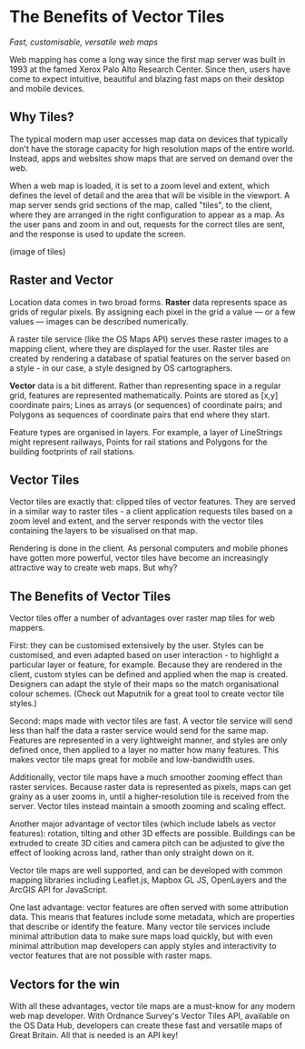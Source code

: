 # The Benefits of Vector Tiles

_Fast, customisable, versatile web maps_

Web mapping has come a long way since the first map server was built in 1993 at the famed Xerox Palo Alto Research Center. Since then, users have come to expect intuitive, beautiful and blazing fast maps on their desktop and mobile devices.

## Why Tiles?

The typical modern map user accesses map data on devices that typically don't have the storage capacity for high resolution maps of the entire world. Instead, apps and websites show maps that are served on demand over the web. 

When a web map is loaded, it is set to a zoom level and extent, which defines the level of detail and the area that will be visible in the viewport. A map server sends grid sections of the map, called "tiles", to the client, where they are arranged in the right configuration to appear as a map. As the user pans and zoom in and out, requests for the correct tiles are sent, and the response is used to update the screen.

(image of tiles)

## Raster and Vector

Location data comes in two broad forms. **Raster** data represents space as grids of regular pixels. By assigning each pixel in the grid a value — or a few values — images can be described numerically. 

A raster tile service (like the OS Maps API) serves these raster images to a mapping client, where they are displayed for the user. Raster tiles are created by rendering a database of spatial features on the server based on a style - in our case, a style designed by OS cartographers. 

**Vector** data is a bit different. Rather than representing space in a regular grid, features are represented mathematically. Points are stored as [x,y] coordinate pairs; Lines as arrays (or sequences) of coordinate pairs; and Polygons as sequences of coordinate pairs that end where they start. 

Feature types are organised in layers. For example, a layer of LineStrings might represent railways, Points for rail stations and Polygons for the building footprints of rail stations. 

## Vector Tiles

Vector tiles are exactly that: clipped tiles of vector features. They are served in a similar way to raster tiles - a client application requests tiles based on a zoom level and extent, and the server responds with the vector tiles containing the layers to be visualised on that map. 

Rendering is done in the client. As personal computers and mobile phones have gotten more powerful, vector tiles have become an increasingly attractive way to create web maps. But why?

## The Benefits of Vector Tiles

Vector tiles offer a number of advantages over raster map tiles for web mappers. 

First: they can be customised extensively by the user. Styles can be customised, and even adapted based on user interaction - to highlight a particular layer or feature, for example. Because they are rendered in the client, custom styles can be defined and applied when the map is created. Designers can adapt the style of their maps so the match organisational colour schemes. (Check out Maputnik for a great tool to create vector tile styles.)

Second: maps made with vector tiles are fast. A vector tile service will send less than half the data a raster service would send for the same map. Features are represented in a very lightweight manner, and styles are only defined once, then applied to a layer no matter how many features. This makes vector tile maps great for mobile and low-bandwidth uses.

Additionally, vector tile maps have a much smoother zooming effect than raster services. Because raster data is represented as pixels, maps can get grainy as a user zooms in, until a higher-resolution tile is received from the server. Vector tiles instead maintain a smooth zooming and scaling effect.

Another major advantage of vector tiles (which include labels as vector features): rotation, tilting and other 3D effects are possible. Buildings can be extruded to create 3D cities and camera pitch can be adjusted to give the effect of looking across land, rather than only straight down on it. 

Vector tile maps are well supported, and can be developed with common mapping libraries including Leaflet.js, Mapbox GL JS, OpenLayers and the ArcGIS API for JavaScript. 

One last advantage: vector features are often served with some attribution data. This means that features include some metadata, which are properties that describe or identify the feature. Many vector tile services include minimal attribution data to make sure maps load quickly, but with even minimal attribution map developers can apply styles and interactivity to vector features that are not possible with raster maps.

## Vectors for the win

With all these advantages, vector tile maps are a must-know for any modern web map developer. With Ordnance Survey's Vector Tiles API, available on the OS Data Hub, developers can create these fast and versatile maps of Great Britain. All that is needed is an API key!